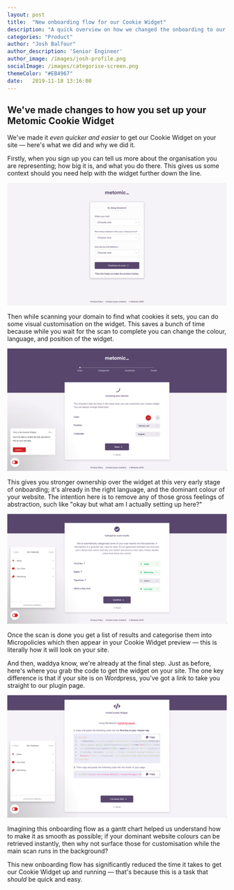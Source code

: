 ```yaml
---
layout: post
title:  "New onboarding flow for our Cookie Widget"
description: "A quick overview on how we changed the onboarding to our Cookie Widget, and what we learned in the process"
categories: "Product"
author: "Josh Balfour"
author_description: 'Senior Engineer'
author_image: /images/josh-profile.png
socialImage: /images/categorise-screen.png
themeColor: "#EB4967"
date:   2019-11-18 13:16:00
---
```


## We've made changes to how you set up your Metomic Cookie Widget

We've made it *even quicker and easier* to get our Cookie Widget on your site — here's what we did and why we did it.

Firstly, when you sign up you can tell us more about the organisation you are representing; how big it is, and what you do there. This gives us some context should you need help with the widget further down the line.

![sign up screen with questions](/images/new-sign-up.png)

Then while scanning your domain to find what cookies it sets, you can do some visual customisation on the widget. This saves a bunch of time because while you wait for the scan to complete you can change the colour, language, and position of the widget.

![customise while scanning](/images/scanning-screen.png)

This gives you stronger ownership over the widget at this very early stage of onboarding; it's already in the right language, and the dominant colour of your website. The intention here is to remove any of those gross feelings of abstraction, such like "okay but what am I actually setting up here?"

![result categorisation screen](/images/categorise-screen.png)

Once the scan is done you get a list of results and categorise them into Micropolicies which then appear in your Cookie Widget preview — this is literally how it will look on your site.

And then, waddya know, we're already at the final step. Just as before, here's where you grab the code to get the widget on your site. The one key difference is that if your site is on Wordpress, you've got a link to take you straight to our plugin page.

![final screen where you instal widget](/images/instalation-screen.png)

Imagining this onboarding flow as a gantt chart helped us understand how to make it as smooth as possible; if your dominant website colours can be retrieved instantly, then why not surface those for customisation while the main scan runs in the background?

This new onboarding flow has significantly reduced the time it takes to get our Cookie Widget up and running — that's because this is a task that *should* be quick and easy.